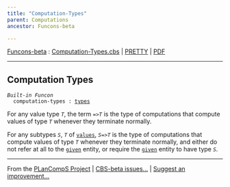 ```yaml
---
title: "Computation-Types"
parent: Computations
ancestor: Funcons-beta

---
```


[Funcons-beta] : [Computation-Types.cbs] \| [PRETTY] \| [PDF]


----
## Computation Types

<div class="highlighter-rouge"><pre class="highlight"><code><i class="keyword">Built-in</i> <i class="keyword">Funcon</i>
  <span class="name"><span id="Name_computation-types">computation-types</span></span> : <span class="name"><a href="../../Values/Value-Types/index.html#Name_types">types</a></span></code></pre></div>

  For any value type <code><i class="var">T</i></code>, the term <code>=><i class="var">T</i></code> is the type of computations that
  compute values of type <code><i class="var">T</i></code> whenever they terminate normally.
  
  For any subtypes <code><i class="var">S</i></code>, <code><i class="var">T</i></code> of <code><span class="name"><a href="../../Values/Value-Types/index.html#Name_values">values</a></span></code>, <code><i class="var">S</i>=><i class="var">T</i></code> is the type of computations
  that compute values of type <code><i class="var">T</i></code> whenever they terminate normally, and
  either do not refer at all to the <code><span class="name"><a href="../Normal/Giving/index.html#Name_given">given</a></span></code> entity, or require the <code><span class="name"><a href="../Normal/Giving/index.html#Name_given">given</a></span></code>
  entity to have type <code><i class="var">S</i></code>.



[Funcons-beta]: /CBS-beta/docs/Funcons-beta
  "FUNCONS-BETA"
[Unstable-Funcons-beta]: /CBS-beta/docs/Unstable-Funcons-beta
  "UNSTABLE-FUNCONS-BETA"
[Languages-beta]: /CBS-beta/docs/Languages-beta
  "LANGUAGES-BETA"
[Unstable-Languages-beta]: /CBS-beta/docs/Unstable-Languages-beta
  "UNSTABLE-LANGUAGES-BETA"
[CBS-beta]: /CBS-beta
  "CBS-BETA"
[Computation-Types.cbs]: https://github.com/plancomps/CBS-beta/blob/math/Funcons-beta/Computations/Computation-Types/Computation-Types.cbs
  "CBS SOURCE FILE ON GITHUB"
[PLAIN]: /CBS-beta/docs/Funcons-beta/Computations/Computation-Types
  "CBS SOURCE WEB PAGE"
[PRETTY]: /CBS-beta/math/Funcons-beta/Computations/Computation-Types
  "CBS-KATEX WEB PAGE"
[PDF]: /CBS-beta/math/Funcons-beta/Computations/Computation-Types/Computation-Types.pdf
  "CBS-LATEX PDF FILE"
[PLanCompS Project]: https://plancomps.github.io
  "PROGRAMMING LANGUAGE COMPONENTS AND SPECIFICATIONS PROJECT HOME PAGE"

____

From the [PLanCompS Project] | [CBS-beta issues...] | [Suggest an improvement...]

[CBS-beta issues...]: https://github.com/plancomps/CBS-beta/issues
   "CBS-BETA ISSUE REPORTS ON GITHUB"
 [Suggest an improvement...]: mailto:plancomps@gmail.com?Subject=CBS-beta%20-%20comment&Body=Re%3A%20CBS-beta%20specification%20at%20Computations/Computation-Types/Computation-Types.cbs%0A%0AComment/Query/Issue/Suggestion%3A%0A%0A%0ASignature%3A%0A
   "GENERATE AN EMAIL TEMPLATE"
